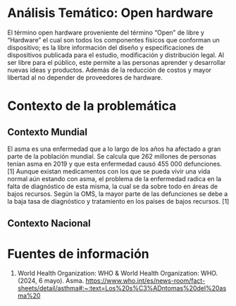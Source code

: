 # Análisis Temático: Open hardware
El término open hardware proveniente del término “Open” de libre y “Hardware” el cual son todos los componentes físicos que conforman un dispositivo; es la libre información del diseño y especificaciones de dispositivos publicada para el estudio, modificación y distribución legal. Al ser libre para el público, este permite a las personas aprender y desarrollar nuevas ideas y productos. Además de la reducción de costos y mayor libertad al no depender de proveedores de hardware.
# Contexto de la problemática
## Contexto Mundial
El asma es una enfermedad que a lo largo de los años ha afectado a gran parte de la población mundial. Se calcula que 262 millones de personas tenían asma en 2019 y que esta enfermedad causó 455 000 defunciones. [1] Aunque existan medicamentos con los que se pueda vivir una vida normal aún estando con asma, el problema de la enfermedad radica en la falta de diagnóstico de esta misma, la cual se da sobre todo en áreas de bajos recursos. Según la OMS, la mayor parte de las defunciones se debe a la baja tasa de diagnóstico y tratamiento en los países de bajos recursos. [1]
## Contexto Nacional
# Fuentes de información
1. World Health Organization: WHO & World Health Organization: WHO. (2024, 6 mayo). Asma. https://www.who.int/es/news-room/fact-sheets/detail/asthma#:~:text=Los%20s%C3%ADntomas%20del%20asma%20